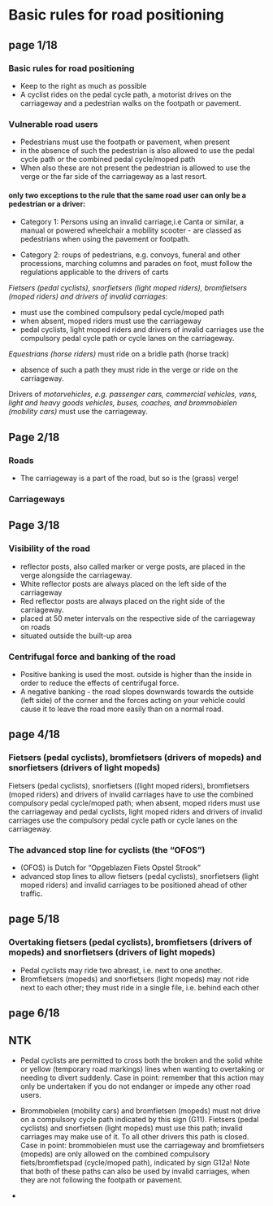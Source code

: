 # Basic rules for road positioning

## **page 1/18**

### Basic rules for road positioning

- Keep to the right as much as possible
- A cyclist rides on the pedal cycle path, a motorist drives on the carriageway and a pedestrian walks on the footpath or pavement.

### Vulnerable road users

- Pedestrians must use the footpath or pavement, when present
- in the absence of such the pedestrian is also allowed to use the pedal cycle path or the combined pedal cycle/moped path
- When also these are not present the pedestrian is allowed to use the verge or the far side of the carriageway as a last resort.

#### only two exceptions to the rule that the same road user can only be a pedestrian or a driver:

- Category 1: Persons using an invalid carriage,i.e Canta or similar, a manual or powered wheelchair a mobility scooter - are classed as pedestrians when using the pavement or footpath.

- Category 2: roups of pedestrians, e.g. convoys, funeral and other processions, marching columns and parades on foot, must follow the regulations applicable to the drivers of carts

_Fietsers (pedal cyclists), snorfietsers (light moped riders), 
bromfietsers (moped riders) and drivers of invalid carriages_:

- must use the combined compulsory pedal cycle/moped path
- when absent, moped riders must use the carriageway
- pedal cyclists, light moped riders and drivers of invalid carriages use the compulsory pedal cycle path or cycle lanes on the carriageway.

_Equestrians (horse riders)_ must ride on a bridle path (horse track)

- absence of such a path they must ride in the verge or ride on the carriageway.

Drivers of _motorvehicles, e.g. passenger cars, commercial vehicles, vans, light and heavy goods vehicles, buses, coaches, and brommobielen (mobility cars)_ must use the carriageway.

## **Page 2/18**

### Roads

- The carriageway is a part of the road, but so is the (grass) verge!

### Carriageways

## **Page 3/18**

### Visibility of the road

- reflector posts, also called marker or verge posts, are placed in the verge alongside the carriageway.
- White reflector posts are always placed on the left side of the carriageway
- Red reflector posts are always placed on the right side of the carriageway.
- placed at 50 meter intervals on the respective side of the carriageway on roads 
- situated outside the built-up area

### Centrifugal force and banking of the road

- Positive banking is used the most. outside is higher than the inside in order to reduce the effects of centrifugal force.
- A negative banking - the road slopes downwards towards the outside (left side) of the corner and the forces acting on your vehicle could cause it to leave the road more easily than on a normal road.

## page 4/18

### Fietsers (pedal cyclists), bromfietsers (drivers of mopeds) and snorfietsers (drivers of light mopeds)

Fietsers (pedal cyclists), snorfietsers ((light moped riders), bromfietsers (moped riders) and drivers of invalid carriages have to use the combined compulsory pedal cycle/moped path; when absent, moped riders must use the carriageway and pedal cyclists, light moped riders and drivers of invalid carriages use the compulsory pedal cycle path or cycle lanes on the carriageway.

### The advanced stop line for cyclists (the “OFOS”)

- (OFOS) is Dutch for “Opgeblazen Fiets Opstel Strook”
- advanced stop lines to allow fietsers (pedal cyclists), snorfietsers (light moped riders) and invalid carriages to be positioned ahead of other traffic.

## page 5/18

### Overtaking fietsers (pedal cyclists), bromfietsers (drivers of mopeds) and snorfietsers (drivers of light mopeds)

- Pedal cyclists may ride two abreast, i.e. next to one another.
- Bromfietsers (mopeds) and snorfietsers (light mopeds) may not ride next to each other; they must ride in a single file, i.e. behind each other

## page 6/18


## NTK

- Pedal cyclists are permitted to cross both the broken and the solid white or yellow (temporary road markings) lines when wanting to overtaking or needing to divert suddenly. Case in point: remember that this action may only be undertaken if you do not endanger or impede any other road users.

- Brommobielen (mobility cars) and bromfietsen (mopeds) must not drive on a compulsory cycle path indicated by this sign (G11). Fietsers (pedal cyclists) and snorfietsen (light mopeds) must use this path; invalid carriages may make use of it. To all other drivers this path is closed. Case in point: brommobielen must use the carriageway and bromfietsers (mopeds) are only allowed on the combined compulsory fiets/bromfietspad (cycle/moped path), indicated by sign G12a! Note that both of these paths can also be used by invalid carriages, when they are not following the footpath or pavement.

- 